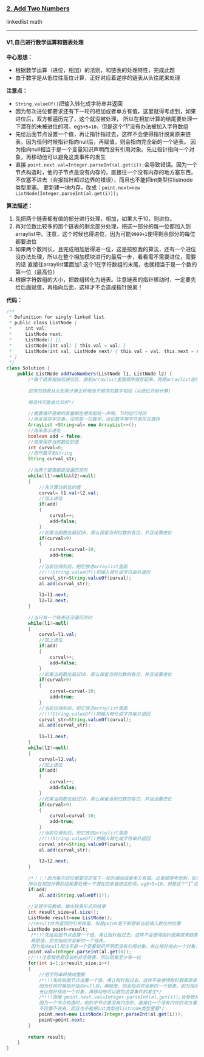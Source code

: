 ### [2. Add Two Numbers](https://leetcode.com/problems/add-two-numbers/)

linkedlist math

---

#### V1,自己进行数学运算和链表处理

**中心思想：**
- 根据数学运算（进位，相加）的法则，和链表的处理特性，完成此题
- 由于数字是从低位往高位计算，正好对应着逆序的链表从头往尾来处理

**注意点：**
- `String.valueOf()`把输入转化成字符串并返回
- 因为每次进位都要求还有下一轮的相加或者单方有值。这里就得考虑到，如果进位后，双方都遍历完了，这个就没被处理，
所以在相加计算的结尾要处理一下潜在的未被进位的项。eg`5+5=10`，但是这个“1”没有办法被加入字符数组
- 先给后面节点设置一个值，再让指针指过去，这样不会使得指针脱离原来链表。因为任何时候指针指向null后，再赋值，则会指向完全新的一个链表。
因为指向null相当于是一个变量知识声明而没有引用对象。先让指针指向一个对象，再移动他可以避免这类事件的发生
- 直接 `point.next.val=Integer.parseInt(al.get(i));`会导致错误。因为一个节点构造时，他的子节点是没有内存的，直接往一个没有内存的地方塞东西，
不仅塞不进去（会报指针超过边界的错误），而且也不能把int类型往listnode类型里塞。
要新建一块内存，改成：`point.next=new ListNode(Integer.parseInt(al.get(i)));`

**算法描述：**
1. 先把两个链表都有值的部分进行处理，相加，如果大于10，则进位。
2. 再对位数比较多的那个链表的剩余部分处理，把这一部分的每一位都加入到arraylist中。注意，这个时候也得进位，因为可能`9999+1`使得剩余部分的每位都要进位
3. 如果两个数同长，且完成相加后得进一位，这是按照我的算法，还有一个进位没办法处理，所以在整个相加模块进行的最后一步，看看需不需要进位，需要的话
直接往arraylist里面加1.这个1在字符数组的末尾，也就相当于是一个数的第一位（最高位）
4. 根据字符数组的大小，把数组转化为链表。注意链表的指针移动时，一定要先给后面赋值，再指向后面，这样才不会造成指针脱离！

**代码：**
```java
/**
 * Definition for singly-linked list.
 * public class ListNode {
 *     int val;
 *     ListNode next;
 *     ListNode() {}
 *     ListNode(int val) { this.val = val; }
 *     ListNode(int val, ListNode next) { this.val = val; this.next = next; }
 * }
 */
class Solution {
    public ListNode addTwoNumbers(ListNode l1, ListNode l2) {
        /*每个链表相加后进位后，放到arraylist里面顺序保存起来。再把arraylist逆序转化成链表输出。
        
        逆序的链表从头到尾计算正好相当于顺序的数字相加（从低位开始计算）
        
        用迭代可能会比较好*/
        
        //需要循环使用的变量都在使用前统一声明，节约运行时间
        //用来保存字符串，没项是一位数字，这位数字用字符串形式储存
        ArrayList <String>al= new ArrayList<>();
        //用来表示进位
        boolean add = false;
        //用来保存当前数位的值
        int curval=0;
        //用作数字到string
        String curval_str;
        
        //当两个链表都还没遍历完时
        while(l1!=null&&l2!=null)
        {
            //先计算当前位的值
            curval= l1.val+l2.val;
            //加上进位
            if(add)
            {
                curval++;
                add=false;
            }
            //如果当前数位超过10，那么保留当前位数的各位，并且设置进位
            if(curval>9)
            {
                curval=curval-10;
                add=true;
            }
            //当前位得到后，把它放进arraylist里面
            //!!!String.valueOf()把输入转化成字符串并返回
            curval_str=String.valueOf(curval);
            al.add(curval_str);
            
            l1=l1.next;
            l2=l2.next;
        }
        
        //当只有一个链表还没遍历完时
        while(l1!=null)
        {
            curval=l1.val;
            //加上进位
            if(add)
            {
                curval++;
                add=false;
            }
            //如果当前数位超过10，那么保留当前位数的各位，并且设置进位
            if(curval>9)
            {
                curval=curval-10;
                add=true;
            }
            //当前位得到后，把它放进arraylist里面
            //!!!String.valueOf()把输入转化成字符串并返回
            curval_str=String.valueOf(curval);
            al.add(curval_str);
            
            l1=l1.next;
        }
        while(l2!=null)
        {
            curval=l2.val;
            //加上进位
            if(add)
            {
                curval++;
                add=false;
            }
            //如果当前数位超过10，那么保留当前位数的各位，并且设置进位
            if(curval>9)
            {
                curval=curval-10;
                add=true;
            }
            //当前位得到后，把它放进arraylist里面
            //!!!String.valueOf()把输入转化成字符串并返回
            curval_str=String.valueOf(curval);
            al.add(curval_str);
            
            l2=l2.next;
        }
        
        /*！！！因为每次进位都要求还有下一轮的相加或者单方有值。这里就得考虑到，如果进位后，双方都遍历完了，这个就没被处理，
        所以在相加计算的结尾要处理一下潜在的未被进位的项。eg5+5=10，但是这个“1”没有办法被加入字符数组*/
        if(add)
            al.add(String.valueOf(1));
        
        //处理字符数组，输出链表形式的结果
        int result_size=al.size();
        ListNode result=new ListNode();
        //result作为返回的引用保留，但是point是不断更新当前插入数位的位置
        ListNode point=result;
         /*!!!先给后面节点设置一个值，再让指针指过去，这样不会使得指针脱离原来链表。因为任何时候指针指向null后，
         再赋值，则会指向完全新的一个链表。
         因为指向null相当于是一个变量知识声明而没有引用对象。先让指针指向一个对象，再移动他可以避免这类事件的发生*/
        point.val=Integer.parseInt(al.get(0));
        //!!!注意根绝题目说的非空链表，所以结果至少有一位
        for(int i=1;i<result_size;i++)
        {
            //把字符串转换成整数
            /*!!!先给后面节点设置一个值，再让指针指过去，这样不会使得指针脱离原来链表。
            因为任何时候指针指向null后，再赋值，则会指向完全新的一个链表。因为指向null相当于是一个变量知识声明而没有引用对象。
            先让指针指向一个对象，再移动他可以避免这类事件的发生*/
            /*!!!直接 point.next.val=Integer.parseInt(al.get(i));会导致错误。
            因为一个节点构造时，他的子节点是没有内存的，直接往一个没有内存的地方塞东西，
            不仅塞不进去，而且也不能把int类型往listnode类型里塞*/
            point.next=new ListNode(Integer.parseInt(al.get(i)));
            point=point.next;
        }
        
        return result;
    }
}
```
